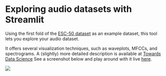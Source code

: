 # Exploring audio datasets with Streamlit

Using the first fold of the [ESC-50 dataset](https://github.com/karolpiczak/ESC-50) as an example dataset, this tool lets you explore your audio dataset.

It offers several visualization techniques, such as waveplots, MFCCs, and spectrograms. A (slightly) more detailed description is available at [Towards Data Science](https://towardsdatascience.com/exploring-audio-datasets-with-python-498c295f73d9)
See a screenshot below and play around with it live [here](https://share.streamlit.io/phrasenmaeher/audio_exploration/main.py).


![](https://github.com/phrasenmaeher/audio_exploration/blob/master/gui_sample.png)
